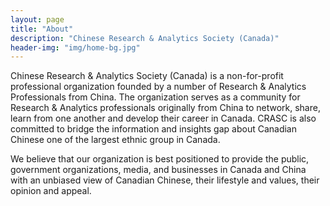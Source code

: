 ```yaml
---
layout: page
title: "About"
description: "Chinese Research & Analytics Society (Canada)"
header-img: "img/home-bg.jpg"
---
```


Chinese Research & Analytics Society (Canada) is a non-for-profit professional organization founded by a number of Research & Analytics Professionals from China. The organization serves as a community for Research & Analytics professionals originally from China to network, share, learn from one another and develop their career in Canada. CRASC  is also committed to bridge the information and insights gap about Canadian Chinese one of the largest ethnic group in Canada. 

We believe that our organization is best positioned to provide the  public, government organizations, media, and businesses in Canada and China  with an unbiased view of Canadian Chinese, their lifestyle and values, their opinion and appeal. 
	

